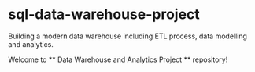 # sql-data-warehouse-project
Building a modern data warehouse including ETL process, data modelling and analytics.


Welcome to ** Data Warehouse and Analytics Project ** repository!
